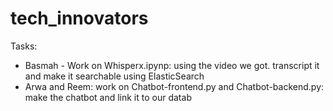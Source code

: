 # tech_innovators

Tasks:
- Basmah - Work on Whisperx.ipynp: using the video we got. transcript it and make it searchable using ElasticSearch
- Arwa and Reem: work on Chatbot-frontend.py and Chatbot-backend.py: make the chatbot and link it to our datab
